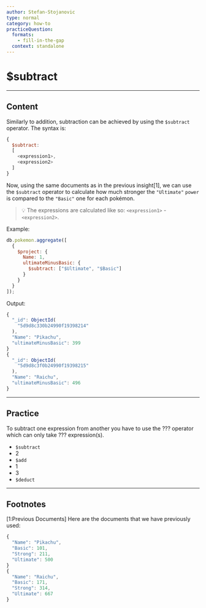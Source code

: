 ```yaml
---
author: Stefan-Stojanovic
type: normal
category: how-to
practiceQuestion:
  formats:
    - fill-in-the-gap
  context: standalone
---
```


# $subtract


---

## Content

Similarly to addition, subtraction can be achieved by using the `$subtract` operator. The syntax is:

```javascript
{ 
  $subtract:  
  [ 
    <expression1>, 
    <expression2> 
  ] 
}
```

Now, using the same documents as in the previous insight[1], we can use the `$subtract` operator to calculate how much stronger the `"Ultimate"` `power` is compared to the `"Basic"` one for each pokémon.

> 💡 The expressions are calculated like so: `<expression1>` - `<expression2>`.

Example:

```javascript
db.pokemon.aggregate([
  {
    $project: {
      Name: 1,
      ultimateMinusBasic: {
        $subtract: ["$Ultimate", "$Basic"]
      }
    }
  }
]);
```

Output:

```javascript
{ 
  "_id": ObjectId(
    "5d9d8c330b24990f19398214"
  ),
  "Name": "Pikachu", 
  "ultimateMinusBasic": 399 
}
{ 
  "_id": ObjectId(
    "5d9d8c3f0b24990f19398215"
  ),
  "Name": "Raichu", 
  "ultimateMinusBasic": 496 
}
```


---

## Practice

To subtract one expression from another you have to use the ??? operator which can only take ??? expression(s).

- `$subtract`
- 2
- `$add`
- 1
- 3
- `$deduct`


---

## Footnotes

[1:Previous Documents]
Here are the documents that we have previously used:

```javascript
{ 
  "Name": "Pikachu",
  "Basic": 101,
  "Strong": 211,
  "Ultimate": 500 
}
{ 
  "Name": "Raichu", 
  "Basic": 171,
  "Strong": 314,
  "Ultimate": 667 
}
```
